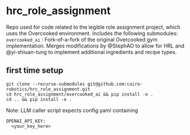 # hrc_role_assignment

Repo used for code related to the legible role assignment project, which uses the Overcooked environment. Includes the following submodules:
`overcooked_ai` : Fork-of-a-fork of the original Overcooked gym implementation. Merges modifications by @StephAO to allow for HRL and @yi-shiuan-tung to implement additional ingredients and recipe types.
<!-- `overcooked_hrl`: Fork of @StephAO's repo which implements multiple RL agent types and training approaches, including a heirarchical RL implementation. -->

## first time setup
```
git clone --recurse-submodules git@github.com:cairo-robotics/hrc_role_assignment.git
cd hrc_role_assignment/overcooked_ai && pip install -e .
cd .. && pip install -e .
```


Note: LLM caller script expects config.yaml containing
```
OPENAI_API_KEY:
  <your_key_here>
```
